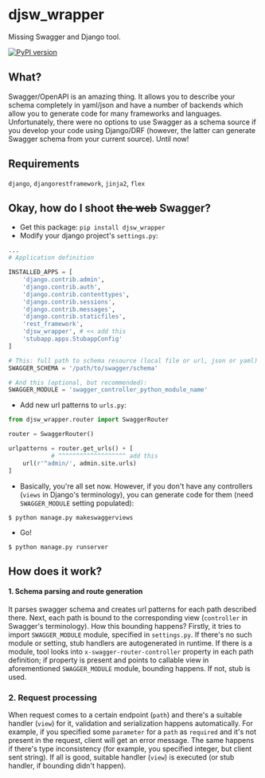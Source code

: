 # djsw_wrapper
Missing Swagger and Django tool.

[![PyPI version](https://badge.fury.io/py/djsw_wrapper.svg)](https://badge.fury.io/py/djsw_wrapper)

## What?
Swagger/OpenAPI is an amazing thing. It allows you to describe your schema completely in yaml/json and have a number of backends which allow you to generate code for many frameworks and languages. Unfortunately, there were no options to use Swagger as a schema source if you develop your code using Django/DRF (however, the latter can generate Swagger schema from your current source). Until now!

## Requirements
`django`, `djangorestframework`, `jinja2`, `flex`

## Okay, how do I shoot ~~the web~~ Swagger?
* Get this package: `pip install djsw_wrapper`
* Modify your django project's `settings.py`:
```python
...
# Application definition

INSTALLED_APPS = [
    'django.contrib.admin',
    'django.contrib.auth',
    'django.contrib.contenttypes',
    'django.contrib.sessions',
    'django.contrib.messages',
    'django.contrib.staticfiles',
    'rest_framework',
    'djsw_wrapper', # << add this
    'stubapp.apps.StubappConfig'
]

# This: full path to schema resource (local file or url, json or yaml)
SWAGGER_SCHEMA = '/path/to/swagger/schema'

# And this (optional, but recommended):
SWAGGER_MODULE = 'swagger_controller_python_module_name'
```

* Add new url patterns to `urls.py`:
```python
from djsw_wrapper.router import SwaggerRouter

router = SwaggerRouter()

urlpatterns = router.get_urls() + [
            # ^^^^^^^^^^^^^^^^^^^ add this
    url(r'^admin/', admin.site.urls)
]
```

* Basically, you're all set now. However, if you don't have any controllers (`views` in Django's terminology), you can generate code for them (need `SWAGGER_MODULE` setting populated):
```shell
$ python manage.py makeswaggerviews
```

* Go!
```shell
$ python manage.py runserver
```

## How does it work?

#### 1. Schema parsing and route generation
It parses swagger schema and creates url patterns for each path described there. Next, each path is bound to the corresponding view (`controller` in Swagger's terminology). How this bounding happens? Firstly, it tries to import `SWAGGER_MODULE` module, specified in `settings.py`. If there's no such module or setting, stub handlers are autogenerated in runtime. If there is a module, tool looks into `x-swagger-router-controller` property in each path definition; if property is present and points to callable view in aforementioned `SWAGGER_MODULE` module, bounding happens. If not, stub is used.

### 2. Request processing
When request comes to a certain endpoint (`path`)  and there's a suitable handler (`view`) for it, validation and serialization happens automatically. For example, if you specified some `parameter` for a `path` as `required` and it's not present in the request, client will get an error message. The same happens if there's type inconsistency (for example, you specified integer, but client sent string). If all is good, suitable handler (`view`) is executed (or stub handler, if bounding didn't happen).
